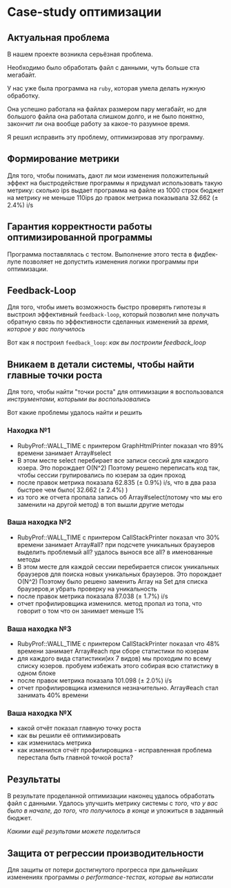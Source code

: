 # Case-study оптимизации

## Актуальная проблема
В нашем проекте возникла серьёзная проблема.

Необходимо было обработать файл с данными, чуть больше ста мегабайт.

У нас уже была программа на `ruby`, которая умела делать нужную обработку.

Она успешно работала на файлах размером пару мегабайт, но для большого файла она работала слишком долго, и не было понятно, закончит ли она вообще работу за какое-то разумное время.

Я решил исправить эту проблему, оптимизировав эту программу.

## Формирование метрики
Для того, чтобы понимать, дают ли мои изменения положительный эффект на быстродействие программы я придумал использовать такую метрику: 
сколько ips выдает программа на файле из 1000 строк
бюджет на метрику не меньше 110ips
до правок метрика показывала 32.662 (± 2.4%) i/s 

## Гарантия корректности работы оптимизированной программы
Программа поставлялась с тестом. Выполнение этого теста в фидбек-лупе позволяет не допустить изменения логики программы при оптимизации.

## Feedback-Loop
Для того, чтобы иметь возможность быстро проверять гипотезы я выстроил эффективный `feedback-loop`, который позволил мне получать обратную связь по эффективности сделанных изменений за *время, которое у вас получилось*

Вот как я построил `feedback_loop`: *как вы построили feedback_loop*

## Вникаем в детали системы, чтобы найти главные точки роста
Для того, чтобы найти "точки роста" для оптимизации я воспользовался *инструментами, которыми вы воспользовались*

Вот какие проблемы удалось найти и решить

### Находка №1 
- RubyProf::WALL_TIME c принтером GraphHtmlPrinter показал что 89% времени занимает Array#select
- В этом месте select перебирает все записи сессий для каждого юзера. Это порождает O(N^2)
  Поэтому решено переписать код так, чтобы сессии групировались по юзерам за один проход  
- после правок метрика показала 62.835  (± 0.9%) i/s, что в два раза быстрее чем было( 32.662 (± 2.4%) ) 
- из того же отчета пропала запись об Array#select(потому что мы его заменили на другой метод) в топ вышли другие методы

### Ваша находка №2
- RubyProf::WALL_TIME c принтером CallStackPrinter показал что 30% времени занимает Array#all? при подсчете уникальных браузеров
  выделить проблемый all? удалось вынося все all? в именованные методы
- В этом месте для каждой сессии перебирается список уникальных браузеров для поиска новых уникальных браузеров. Это порождает O(N^2)
  Поэтому было решено заменить Array на Set для списка браузеров,и убрать проверку на уникальность
- после правок метрика показала  87.038  (± 1.7%) i/s
- отчет профилировщика изменился. метод пропал из топа, что говорит о том что он занимает меньше 1%

### Ваша находка №3
- RubyProf::WALL_TIME c принтером CallStackPrinter показал что 48% времени занимает Array#each при сборе статистики по юзерам
- для каждого вида статистики(их 7 видов) мы проходим по всему списку юзеров.
  пробуем избежать этого собирая всю статистику в одном блоке 
- после правок метрика показала  101.098  (± 2.0%) i/s
- отчет профилировщика изменился незначительно.  Array#each стал занимать 40% времени

### Ваша находка №X
- какой отчёт показал главную точку роста
- как вы решили её оптимизировать
- как изменилась метрика
- как изменился отчёт профилировщика - исправленная проблема перестала быть главной точкой роста?

## Результаты
В результате проделанной оптимизации наконец удалось обработать файл с данными.
Удалось улучшить метрику системы с *того, что у вас было в начале, до того, что получилось в конце* и уложиться в заданный бюджет.

*Какими ещё результами можете поделиться*

## Защита от регрессии производительности
Для защиты от потери достигнутого прогресса при дальнейших изменениях программы *о performance-тестах, которые вы написали*


